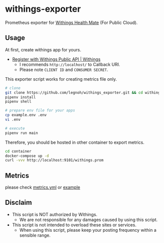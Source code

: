 withings-exporter
====

Prometheus exporter for [Withings Health Mate](https://www.withings.com/health-mate) (For Public Cloud).

## Usage

At first, create withings app for yours.

- [Register with Withings Public API | Withings](https://developer.withings.com/developer-guide/getting-started/register-to-withings-api)
  - I recommends `http://localhost/` to Callback URI.
  - Please note `CLIENT ID` and `CONSUMER SECRET`.

This exporter script works for creating metrics file only.

```sh
# clone
git clone https://github.com/legnoh/withings_exporter.git && cd withings_exporter
pipenv install
pipenv shell

# prepare env file for your apps
cp example.env .env
vi .env

# execute
pipenv run main
```

Therefore, you should be hosted in other container to export metrics.

```sh
cd container
docker-compose up -d
curl -vvv http://localhost:9101/withings.prom
```

## Metrics

please check [metrics.yml](./config/metrics.yml) or [example](./container/example/withings.prom)

## Disclaim

- This script is NOT authorized by Withings.
  - We are not responsible for any damages caused by using this script.
- This script is not intended to overload these sites or services.
  - When using this script, please keep your posting frequency within a sensible range.
